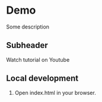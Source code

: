 # Demo

Some description

## Subheader

Watch tutorial on Youtube

## Local development

1. Open index.html in your browser.
